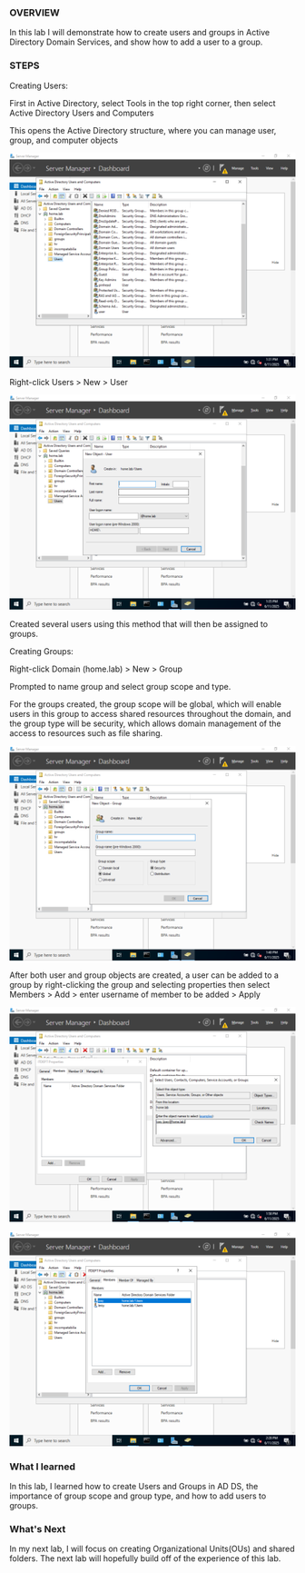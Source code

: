### OVERVIEW

In this lab I will demonstrate how to create users and groups in Active Directory Domain Services, and
show how to add a user to a group. 

### STEPS

Creating Users:

First in Active Directory, select Tools in the top right corner, then select Active Directory Users and Computers

This opens the Active Directory structure, where you can manage user, group, and computer objects

![Users and Computers](Screenshots/10.PNG)

Right-click Users > New > User

![Users and Computers](Screenshots/11.PNG)

Created several users using this method that will then be assigned to groups.

Creating Groups:

Right-click Domain (home.lab) > New > Group

Prompted to name group and select group scope and type.

For the groups created, the group scope will be global, which will enable users in this group to access shared resources throughout the domain, and the group type will be security, which allows domain management of the access to resources such as file sharing. 

![Users and Computers](Screenshots/12.PNG)

After both user and group objects are created, a user can be added to a group by right-clicking the group and selecting properties then select Members > Add > enter username of member to be added > Apply

![Users and Computers](Screenshots/13.PNG)

![Users and Computers](Screenshots/14.PNG)

### What I learned

In this lab, I learned how to create Users and Groups in AD DS, the importance of group scope and group type, and how to add users to groups. 

### What's Next

In my next lab, I will focus on creating Organizational Units(OUs) and shared folders. The next lab will hopefully build off of the experience of this lab. 